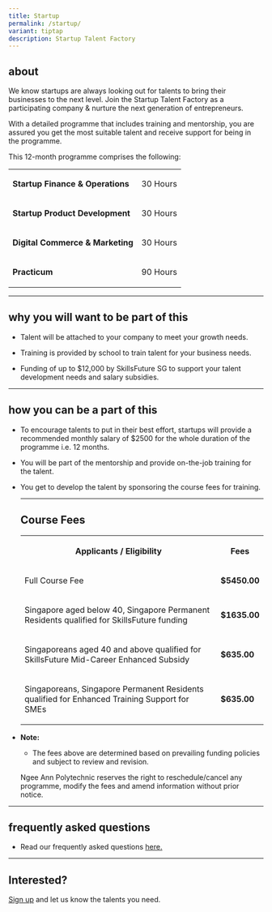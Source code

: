 ```yaml
---
title: Startup
permalink: /startup/
variant: tiptap
description: Startup Talent Factory
---
```

<h2><strong>about</strong></h2>
<p>We know startups are always looking out for talents to bring their businesses
to the next level. Join the Startup Talent Factory as a participating company
&amp; nurture the next generation of entrepreneurs.</p>
<p>With a detailed programme that includes training and mentorship, you are
assured you get the most suitable talent and receive support for being
in the programme.</p>
<p>This 12-month programme comprises the following:</p>
<table style="minWidth: 50px">
<colgroup>
<col>
<col>
</colgroup>
<tbody>
<tr>
<td rowspan="1" colspan="1">
<p><strong>Startup Finance &amp; Operations</strong>
</p>
</td>
<td rowspan="1" colspan="1">
<p>30 Hours</p>
</td>
</tr>
<tr>
<td rowspan="1" colspan="1">
<p><strong>Startup Product Development</strong>
</p>
</td>
<td rowspan="1" colspan="1">
<p>30 Hours</p>
</td>
</tr>
<tr>
<td rowspan="1" colspan="1">
<p><strong>Digital Commerce &amp; Marketing</strong>
</p>
</td>
<td rowspan="1" colspan="1">
<p>30 Hours</p>
</td>
</tr>
<tr>
<td rowspan="1" colspan="1">
<p><strong>Practicum</strong>
</p>
</td>
<td rowspan="1" colspan="1">
<p>90 Hours</p>
</td>
</tr>
</tbody>
</table>
<hr>
<h2><strong>why you will want to be part of this</strong></h2>
<ul data-tight="true" class="tight">
<li>
<p>Talent will be attached to your company to meet your growth needs.</p>
</li>
<li>
<p>Training is provided by school to train talent for your business needs.</p>
</li>
<li>
<p>Funding of up to $12,000 by SkillsFuture SG to support your talent development
needs and salary subsidies.</p>
</li>
</ul>
<hr>
<h2><strong>how you can be a part of this</strong></h2>
<ul data-tight="true" class="tight">
<li>
<p>To encourage talents to put in their best effort, startups will provide
a recommended monthly salary of $2500 for the whole duration of the programme
i.e. 12 months.</p>
</li>
<li>
<p>You will be part of the mentorship and provide on-the-job training for
the talent.</p>
</li>
<li>
<p>You get to develop the talent by sponsoring the course fees for training.</p>
<hr>
<h2><strong>Course Fees</strong></h2>
<table style="minWidth: 50px">
<colgroup>
<col>
<col>
</colgroup>
<tbody>
<tr>
<th rowspan="1" colspan="1">
<p><strong>Applicants / Eligibility</strong>
</p>
</th>
<th rowspan="1" colspan="1">
<p><strong>Fees</strong>
</p>
</th>
</tr>
<tr>
<td rowspan="1" colspan="1">
<p>Full Course Fee</p>
</td>
<td rowspan="1" colspan="1">
<p><strong>$5450.00</strong>
</p>
</td>
</tr>
<tr>
<td rowspan="1" colspan="1">
<p>Singapore aged below 40, Singapore Permanent Residents qualified for SkillsFuture
funding</p>
</td>
<td rowspan="1" colspan="1">
<p><strong>$1635.00</strong>
</p>
</td>
</tr>
<tr>
<td rowspan="1" colspan="1">
<p>Singaporeans aged 40 and above qualified for SkillsFuture Mid-Career Enhanced
Subsidy</p>
</td>
<td rowspan="1" colspan="1">
<p><strong>$635.00</strong>
</p>
</td>
</tr>
<tr>
<td rowspan="1" colspan="1">
<p>Singaporeans, Singapore Permanent Residents qualified for Enhanced Training
Support for SMEs</p>
</td>
<td rowspan="1" colspan="1">
<p><strong>$635.00</strong>
</p>
</td>
</tr>
</tbody>
</table>
</li>
<li>
<p><strong>Note:</strong>
</p>
<ul data-tight="true" class="tight">
<li>
<p>The fees above are determined based on prevailing funding policies and
subject to review and revision.</p>
<p></p>
</li>
</ul>
<p>Ngee Ann Polytechnic reserves the right to reschedule/cancel any programme,
modify the fees and amend information without prior notice.</p>
</li>
</ul>
<hr>
<h2><strong>frequently asked questions</strong></h2>
<ul data-tight="true" class="tight">
<li>
<p>Read our frequently asked questions <a href="/files/FAQ_for_companies_2023_v6.pdf" rel="noopener nofollow" target="_blank">here.</a>
</p>
</li>
</ul>
<hr>
<h2><strong>Interested?</strong></h2>
<p><a href="https://form.gov.sg/65408609dc686200117e2392" rel="noopener noreferrer nofollow" target="_blank">Sign up</a> and
let us know the talents you need.</p>